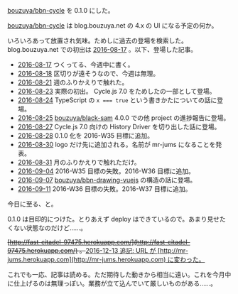 [bouzuya/bbn-cycle][] を 0.1.0 にした。

[bouzuya/bbn-cycle][] は blog.bouzuya.net の 4.x の UI になる予定の何か。

いろいろあって放置され気味。ためしに過去の登場を検索した。blog.bouzuya.net での初出は [2016-08-17][] 。以下、登場した記事。

- [2016-08-17][] つくってる、今週中に書く。
- [2016-08-18][] 区切りが遠そうなので、今週は無理。
- [2016-08-21][] 週のふりかえりで触れた。
- [2016-08-23][] 実際の初出。 Cycle.js 7.0 をためしたの一部として登場。
- [2016-08-24][] TypeScript の `x === true` という書きかたについての話に登場。
- [2016-08-25][] [bouzuya/black-sam][] 4.0.0 での他 project の進捗報告に登場。
- [2016-08-27][] Cycle.js 7.0 向けの History Driver を切り出した話に登場。
- [2016-08-28][] 0.1.0 化を 2016-W35 目標に追加。
- [2016-08-30][] logo だけ先に追加される。名前が mr-jums になることを発表。
- [2016-08-31][] 月のふりかえりで触れただけ。
- [2016-09-04][] 2016-W35 目標の失敗。2016-W36 目標に追加。
- [2016-09-07][] [bouzuya/bbn-drawing-vuejs][] の構造の話に登場。
- [2016-09-11][] 2016-W36 目標の失敗。2016-W37 目標に追加。

今日に至る、と。

0.1.0 は目印的につけた。とりあえず deploy はできているので。あまり見せたくない状態なのだけど……。

<del>[http://fast-citadel-97475.herokuapp.com/](http://fast-citadel-97475.herokuapp.com/) 。</del><ins>2016-12-13 追記: URL が [http://mr-jums.herokuapp.com](http://mr-jums.herokuapp.com) に変わった。</ins>

これでも一応、記事は読める。ただ期待した動きから相当に遠い。これを今月中に仕上げるのは無理っぽい。業務が立て込んでいて厳しいものがある……。

[2016-08-17]: http://blog.bouzuya.net/2016/08/17/
[2016-08-18]: http://blog.bouzuya.net/2016/08/18/
[2016-08-21]: http://blog.bouzuya.net/2016/08/21/
[2016-08-23]: http://blog.bouzuya.net/2016/08/23/
[2016-08-24]: http://blog.bouzuya.net/2016/08/24/
[2016-08-25]: http://blog.bouzuya.net/2016/08/25/
[2016-08-27]: http://blog.bouzuya.net/2016/08/27/
[2016-08-28]: http://blog.bouzuya.net/2016/08/28/
[2016-08-30]: http://blog.bouzuya.net/2016/08/30/
[2016-08-31]: http://blog.bouzuya.net/2016/08/31/
[2016-09-04]: http://blog.bouzuya.net/2016/09/04/
[2016-09-07]: http://blog.bouzuya.net/2016/09/07/
[2016-09-11]: http://blog.bouzuya.net/2016/09/11/
[bouzuya/bbn-cycle]: https://github.com/bouzuya/bbn-cycle
[bouzuya/bbn-drawing-vuejs]: https://github.com/bouzuya/bbn-drawing-vuejs
[bouzuya/black-sam]: https://github.com/bouzuya/black-sam
